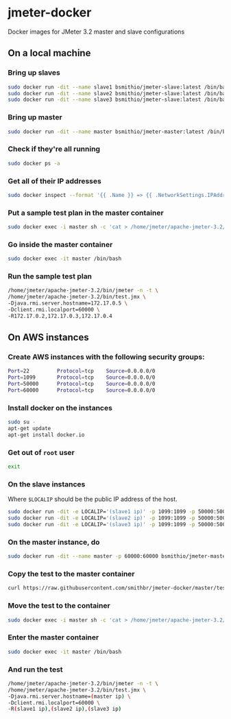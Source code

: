 # jmeter-docker

Docker images for JMeter 3.2 master and slave configurations

## On a local machine

### Bring up slaves

```bash
sudo docker run -dit --name slave1 bsmithio/jmeter-slave:latest /bin/bash && \
sudo docker run -dit --name slave2 bsmithio/jmeter-slave:latest /bin/bash && \
sudo docker run -dit --name slave3 bsmithio/jmeter-slave:latest /bin/bash
```

### Bring up master

```bash
sudo docker run -dit --name master bsmithio/jmeter-master:latest /bin/bash
```

### Check if they're all running

```bash
sudo docker ps -a
```

### Get all of their IP addresses

```bash
sudo docker inspect --format '{{ .Name }} => {{ .NetworkSettings.IPAddress }}' $(sudo docker ps -a -q)
```

### Put a sample test plan in the master container

```bash
sudo docker exec -i master sh -c 'cat > /home/jmeter/apache-jmeter-3.2/bin/test.jmx' < test.jmx
```

### Go inside the master container

```bash
sudo docker exec -it master /bin/bash
```

### Run the sample test plan

```bash
/home/jmeter/apache-jmeter-3.2/bin/jmeter -n -t \
/home/jmeter/apache-jmeter-3.2/bin/test.jmx \
-Djava.rmi.server.hostname=172.17.0.5 \
-Dclient.rmi.localport=60000 \
-R172.17.0.2,172.17.0.3,172.17.0.4
```

## On AWS instances

### Create AWS instances with the following security groups:

```bash
Port=22         Protocol=tcp    Source=0.0.0.0/0
Port=1099       Protocol=tcp    Source=0.0.0.0/0
Port=50000      Protocol=tcp    Source=0.0.0.0/0
Port=60000      Protocol=tcp    Source=0.0.0.0/0
```

### Install docker on the instances

```bash
sudo su -
apt-get update
apt-get install docker.io
```

### Get out of `root` user

```bash
exit
```

### On the slave instances

Where `$LOCALIP` should be the public IP address of the host.

```bash
sudo docker run -dit -e LOCALIP='(slave1 ip)' -p 1099:1099 -p 50000:50000 bsmithio/jmeter-slave:latest /bin/bash
sudo docker run -dit -e LOCALIP='(slave2 ip)' -p 1099:1099 -p 50000:50000 bsmithio/jmeter-slave:latest /bin/bash
sudo docker run -dit -e LOCALIP='(slave3 ip)' -p 1099:1099 -p 50000:50000 bsmithio/jmeter-slave:latest /bin/bash
```

### On the master instance, do

```bash
sudo docker run -dit --name master -p 60000:60000 bsmithio/jmeter-master:latest /bin/bash
```

### Copy the test to the master container

```bash
curl https://raw.githubusercontent.com/smithbr/jmeter-docker/master/test.jmx > test.jmx
```

### Move the test to the container

```bash
sudo docker exec -i master sh -c 'cat > /home/jmeter/apache-jmeter-3.2/bin/test.jmx' < test.jmx
```

### Enter the master container

```bash
sudo docker exec -it master /bin/bash
```

### And run the test

```bash
/home/jmeter/apache-jmeter-3.2/bin/jmeter -n -t \
/home/jmeter/apache-jmeter-3.2/bin/test.jmx \
-Djava.rmi.server.hostname=(master ip) \
-Dclient.rmi.localport=60000 \
-R(slave1 ip),(slave2 ip),(slave3 ip)
```

